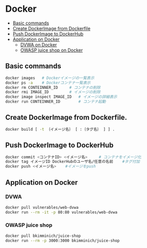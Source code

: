 # Docker

- [Basic commands](#basic-commands)
- [Create DockerImage from Dockerfile](#create-dockerimage-from-dockerfile)
- [Push DockerImage to DockerHub](#push-dockerimage-to-dockerhub)
- [Application on Docker](#application-on-docker)
    - [DVWA on Docker](#dvwa)
    - [OWASP juice shop on Docker](#owasp-juice-shop)


## Basic commands
```sh
docker images   # Dockerイメージの一覧表示
docker ps -a    # Dockerコンテナ一覧表示
docker rm CONTEINNER_ID     # コンテナの削除
docker rmi IMAGE_ID         # イメージの削除
docker image inspect IMAGE_ID   # イメージの詳細表示
docker run CONTEINNER_ID        # コンテナ起動
```

## Create DockerImage from Dockerfile.
```sh
docker build [ -t ｛イメージ名｝ [ :｛タグ名｝ ] ] .
```

## Push DockerImage to DockerHub
```sh
docker commit <コンテナID> <イメージ名>     # コンテナをイメージ化
docker tag イメージID DockerHubのユーザ名/任意の名前    #タグ付加
docker push <イメージ名>    #イメージをpush
```

## Application on Docker

### DVWA
```sh
docker pull vulnerables/web-dvwa
docker run --rm -it -p 80:80 vulnerables/web-dvwa
```

### OWASP juice shop
```sh
docker pull bkimminich/juice-shop
docker run --rm -p 3000:3000 bkimminich/juice-shop
```